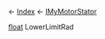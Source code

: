 ← [Index](Api-Index) ← [IMyMotorStator](Sandbox.ModAPI.Ingame.IMyMotorStator)

[float](System.Single) LowerLimitRad